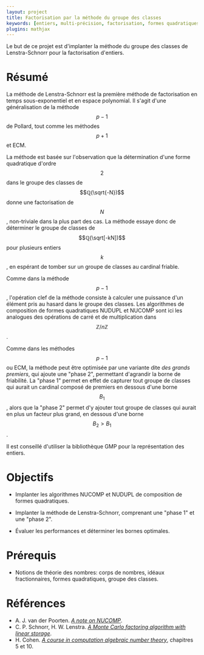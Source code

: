 ```yaml
---
layout: project
title: Factorisation par la méthode du groupe des classes
keywords: [entiers, multi-précision, factorisation, formes quadratiques]
plugins: mathjax
---
```


Le but de ce projet est d'implanter la méthode du groupe des classes
de Lenstra-Schnorr pour la factorisation d'entiers.

# Résumé

La méthode de Lenstra-Schnorr est la première méthode de factorisation
en temps sous-exponentiel et en espace polynomial. Il s'agit d'une
généralisation de la méthode $$p-1$$ de Pollard, tout comme les
méthodes $$p+1$$ et ECM.

La méthode est basée sur l'observation que la détermination d'une
forme quadratique d'ordre $$2$$ dans le groupe des classes de
$$ℚ(\sqrt{-N})$$ donne une factorisation de $$N$$, non-triviale dans
la plus part des cas. La méthode essaye donc de déterminer le groupe
de classes de $$ℚ(\sqrt[-kN])$$ pour plusieurs entiers $$k$$, en
espérant de tomber sur un groupe de classes au cardinal friable.

Comme dans la méthode $$p-1$$, l'opération clef de la méthode consiste
à calculer une puissance d'un élément pris au hasard dans le groupe
des classes. Les algorithmes de composition de formes quadratiques
NUDUPL et NUCOMP sont ici les analogues des opérations de carré et de
multiplication dans $$ℤ/nℤ$$.

Comme dans les méthodes $$p-1$$ ou ECM, la méthode peut être optimisée
par une variante dite *des grands premiers*, qui ajoute une "phase 2",
permettant d'agrandir la borne de friabilité. La "phase 1" permet en
effet de capturer tout groupe de classes qui aurait un cardinal
composé de premiers en dessous d'une borne $$B_1$$, alors que la
"phase 2" permet d'y ajouter tout groupe de classes qui aurait en plus
un facteur plus grand, en dessous d'une borne $$B_2>B_1$$.

Il est conseillé d'utiliser la bibliothèque GMP pour la représentation
des entiers.

# Objectifs

- Implanter les algorithmes NUCOMP et NUDUPL de composition de formes
  quadratiques.

- Implanter la méthode de Lenstra-Schnorr, comprenant une "phase 1" et
  une "phase 2".

- Évaluer les performances et déterminer les bornes optimales.

# Prérequis

- Notions de théorie des nombres: corps de nombres, idéaux
  fractionnaires, formes quadratiques, groupe des classes.

# Références

- A. J. van der Poorten.
  [*A note on NUCOMP*](http://www.ams.org/journals/mcom/2003-72-244/S0025-5718-03-01518-7/S0025-5718-03-01518-7.pdf).
- C. P. Schnorr, H. W. Lenstra.
  [*A Monte Carlo factoring algorithm with linear storage*](http://www.ams.org/journals/mcom/1984-43-167/S0025-5718-1984-0744939-5/S0025-5718-1984-0744939-5.pdf).
- H. Cohen.  [*A course in computation algebraic number theory*](http://link.springer.com/content/pdf/10.1007/978-3-662-02945-9.pdf),
  chapitres 5 et 10.
